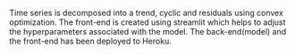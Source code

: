 Time series is decomposed into a trend, cyclic and residuals using convex optimization. The front-end is created using streamlit which helps to adjust the 
hyperparameters associated with the model. The back-end(model) and the front-end has been deployed to Heroku. 
